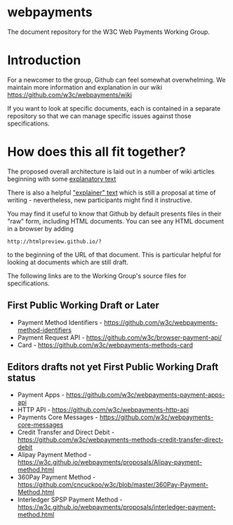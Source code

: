 # webpayments

The document repository for the W3C Web Payments Working Group.

# Introduction

For a newcomer to the group, Github can feel somewhat overwhelming. We maintain more information and explanation in our wiki https://github.com/w3c/webpayments/wiki  

If you want to look at specific documents, each is contained in a separate repository so that we can manage specific issues against those specifications.  

# How does this all fit together?

The proposed overall architecture is laid out in a number of wiki articles beginning with some [explanatory text](https://github.com/w3c/webpayments/wiki/A-Payments-Initiation-Architecture-for-the-Web)  

There is also a helpful ["explainer" text](https://w3c.github.io/webpayments/proposals/wparch/) which is still a proposal at time of writing - nevertheless, new participants might find it instructive.

You may find it useful to know that Github by default presents files in their "raw" form, including HTML documents. You can see any HTML document in a browser by adding 

    http://htmlpreview.github.io/?  

to the beginning of the URL of that document. This is particular helpful for looking at documents which are still draft.

The following links are to the Working Group's source files for specifications.

## First Public Working Draft or Later

* Payment Method Identifiers - https://github.com/w3c/webpayments-method-identifiers
* Payment Request API - https://github.com/w3c/browser-payment-api/
* Card - https://github.com/w3c/webpayments-methods-card

## Editors drafts not yet First Public Working Draft status

* Payment Apps - https://github.com/w3c/webpayments-payment-apps-api
* HTTP API - https://github.com/w3c/webpayments-http-api
* Payments Core Messages - https://github.com/w3c/webpayments-core-messages
* Credit Transfer and Direct Debit - https://github.com/w3c/webpayments-methods-credit-transfer-direct-debit
* Alipay Payment Method - https://w3c.github.io/webpayments/proposals/Alipay-payment-method.html
* 360Pay Payment Method - https://github.com/cncuckoo/w3c/blob/master/360Pay-Payment-Method.html
* Interledger SPSP Payment Method - https://w3c.github.io/webpayments/proposals/interledger-payment-method.html

